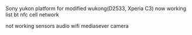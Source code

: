 Sony yukon platform for modified wukong(D2533, Xperia C3)
now working list
bt
nfc
cell network

not working
sensors
audio
wifi
mediasever
camera
